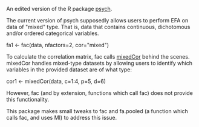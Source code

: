 An edited version of the R package [psych](https://github.com/cran/psych).

The current version of psych supposedly allows users to perform EFA on data of "mixed" type. That is, data that contains continuous, dichotomous and/or ordered categorical variables.

fa1 <- fac(data, nfactors=2, cor="mixed")

To calculate the correlation matrix, fac calls [mixedCor](https://www.rdocumentation.org/packages/psych/versions/2.2.5/topics/mixedCor) behind the scenes. mixedCor handles mixed-type datasets by allowing users to identify which variables in the provided dataset are of what type:

cor1 <- mixedCor(data, c=1:4, p=5, d=6)

However, fac (and by extension, functions which call fac) does not provide this functionality.

This package makes small tweaks to fac and fa.pooled (a function which calls fac, and uses MI) to address this issue.
